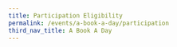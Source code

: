 ```yaml
---
title: Participation Eligibility
permalink: /events/a-book-a-day/participation
third_nav_title: A Book A Day
---
```

